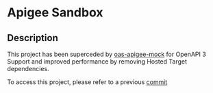 # Apigee Sandbox

## Description

This project has been superceded by [oas-apigee-mock](../../tools/oas-apigee-mock)
for OpenAPI 3 Support and improved performance by removing Hosted Target
dependencies.

To access this project, please refer to a previous [commit](https://github.com/apigee/devrel/tree/f05c58dd05156c43a1c401646e948a03e28aa888/references/apigee-sandbox-v1)
